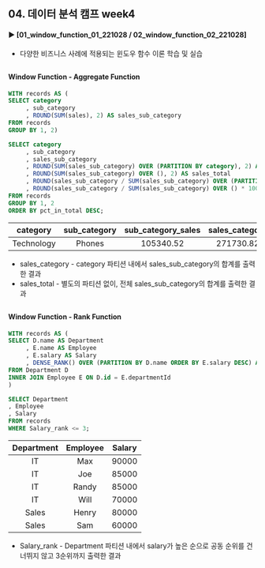 ####
## 04. 데이터 분석 캠프 week4
#### ► [01_window_function_01_221028 / 02_window_function_02_221028]
- 다양한 비즈니스 사례에 적용되는 윈도우 함수 이론 학습 및 실습
##
#### Window Function - Aggregate Function
``` SQL
WITH records AS (
SELECT category
     , sub_category
     , ROUND(SUM(sales), 2) AS sales_sub_category
FROM records
GROUP BY 1, 2)

SELECT category
     , sub_category
     , sales_sub_category 
     , ROUND(SUM(sales_sub_category) OVER (PARTITION BY category), 2) AS sales_category
     , ROUND(SUM(sales_sub_category) OVER (), 2) AS sales_total
     , ROUND(sales_sub_category / SUM(sales_sub_category) OVER (PARTITION BY category) * 100, 2) AS pct_in_category 
     , ROUND(sales_sub_category / SUM(sales_sub_category) OVER () * 100, 2) AS pct_in_total
FROM records
GROUP BY 1, 2
ORDER BY pct_in_total DESC;
```
|category|sub_category|sub_category_sales|sales_category|sales_total|pct_in_category|pct_in_total|
|:---:|:---:|:---:|:---:|:---:|:---:|:---:|
|Technology|Phones|105340.52|271730.82|733215.26|38.77|14.37|
- sales_category - category 파티션 내에서 sales_sub_category의 합계를 출력한 결과 
- sales_total - 별도의 파티션 없이, 전체 sales_sub_category의 합계를 출력한 결과 
##
#### Window Function - Rank Function
``` SQL
WITH records AS (
SELECT D.name AS Department 
     , E.name AS Employee
     , E.salary AS Salary
     , DENSE_RANK() OVER (PARTITION BY D.name ORDER BY E.salary DESC) AS Salary_rank
FROM Department D
INNER JOIN Employee E ON D.id = E.departmentId
)

SELECT Department
, Employee
, Salary
FROM records
WHERE Salary_rank <= 3;
```
|Department|Employee|Salary|
|:---:|:---:|:---:|
|IT|Max|90000|
|IT|Joe|85000|
|IT|Randy|85000|
|IT|Will|70000|
|Sales|Henry|80000|
|Sales|Sam|60000|
- Salary_rank - Department 파티션 내에서 salary가 높은 순으로 공동 순위를 건너뛰지 않고 3순위까지 출력한 결과
##
